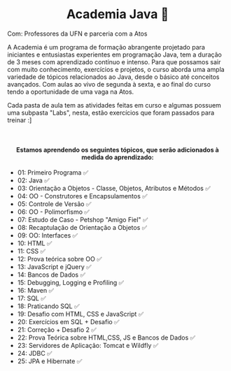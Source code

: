 <h1 align=center> Academia Java 🚀 </h1>

Com: Professores da UFN e parceria com a Atos

A Academia é um programa de formação abrangente projetado para iniciantes e entusiastas experientes em programação Java, tem a duração de 3 meses com aprendizado contínuo e intenso. Para que possamos sair com muito conhecimento, exercícios e projetos, o curso aborda uma ampla variedade de tópicos relacionados ao Java, desde o básico até conceitos avançados. 
Com aulas ao vivo de segunda à sexta, e ao final do curso tendo a oportunidade de uma vaga na Atos. 

Cada pasta de aula tem as atividades feitas em curso e algumas possuem uma subpasta "Labs", nesta, estão exercícios que foram passados para treinar :]

<br>
<h4 align=center> Estamos aprendendo os seguintes tópicos, que serão adicionados à medida do aprendizado: </h4>
 
- 01: Primeiro Programa ✅
- 02: Java ✅
- 03: Orientação a Objetos - Classe, Objetos, Atributos e Métodos ✅
- 04: OO - Construtores e Encapsulamentos ✅
- 05: Controle de Versão ✅
- 06: OO - Polimorfismo ✅
- 07: Estudo de Caso - Petshop 	"Amigo Fiel" ✅
- 08: Recaptulação de Orientação a Objetos ✅
- 09: OO: Interfaces ✅
- 10: HTML ✅
- 11: CSS ✅
- 12: Prova teórica sobre OO ✅
- 13: JavaScript e jQuery ✅
- 14: Bancos de Dados ✅
- 15: Debugging, Logging e Profiling ✅
- 16: Maven ✅
- 17: SQL ✅
- 18: Praticando SQL ✅
- 19: Desafio com HTML, CSS e JavaScript ✅
- 20: Exercícios em SQL + Desafio ✅
- 21: Correção + Desafio 2 ✅
- 22: Prova Teórica sobre HTML,CSS, JS e Bancos de Dados ✅
- 23: Servidores de Aplicação: Tomcat e Wildfly ✅
- 24: JDBC ✅
- 25: JPA e Hibernate ✅
